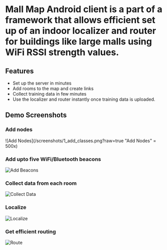 # Mall Map Android client is a part of a framework that allows efficient set up of an indoor localizer and router for buildings like large malls using WiFi RSSI strength values.

## Features

 - Set up the server in minutes
 - Add rooms to the map and create links
 - Collect training data in few minutes
 - Use the localizer and router instantly once training data is uploaded.

## Demo Screenshots

### Add nodes
![Add Nodes](/screenshots/1_add_classes.png?raw=true "Add Nodes" = 500x)

### Add upto five WiFi/Bluetooth beacons
![Add Beacons](/screenshots/2_add_beacons.png?raw=true "Add Beacons")

### Collect data from each room
![Collect Data](/screenshots/3_collect_training.png?raw=true "Collect Data")

### Localize
![Localize](/screenshots/4_localize.png?raw=true "Localize")

### Get efficient routing
![Route](/screenshots/5_route.png?raw=true "Route")
